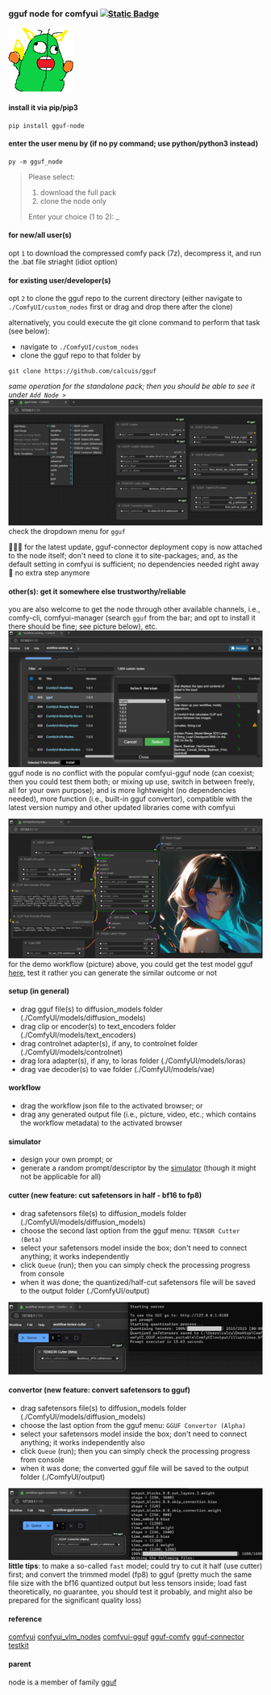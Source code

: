 ### gguf node for comfyui [![Static Badge](https://img.shields.io/badge/ver-0.1.2-black?logo=github)](https://github.com/calcuis/gguf/releases)

[<img src="https://raw.githubusercontent.com/calcuis/comfy/master/gguf.gif" width="128" height="128">](https://github.com/calcuis/gguf)

#### install it via pip/pip3
```
pip install gguf-node
```
#### enter the user menu by (if no py command; use python/python3 instead)
```
py -m gguf_node
```
>Please select:
>1. download the full pack
>2. clone the node only
>
>Enter your choice (1 to 2): _
#### for new/all user(s)
opt `1` to download the compressed comfy pack (7z), decompress it, and run the .bat file striaght (idiot option)

#### for existing user/developer(s)
opt `2` to clone the gguf repo to the current directory (either navigate to `./ComfyUI/custom_nodes` first or drag and drop there after the clone)

alternatively, you could execute the git clone command to perform that task (see below):
- navigate to `./ComfyUI/custom_nodes`
- clone the gguf repo to that folder by
```
git clone https://github.com/calcuis/gguf
```
*same operation for the standalone pack; then you should be able to see it under `Add Node >`*
![screenshot](https://raw.githubusercontent.com/calcuis/comfy/master/gguf-node.png)
check the dropdown menu for `gguf`

🐷🐷📄 for the latest update, gguf-connector deployment copy is now attached to the node itself; don't need to clone it to site-packages; and, as the default setting in comfyui is sufficient; no dependencies needed right away 🙌 no extra step anymore

#### other(s): get it somewhere else trustworthy/reliable
you are also welcome to get the node through other available channels, i.e., comfy-cli, comfyui-manager (search `gguf` from the bar; and opt to install it there should be fine; see picture below), etc.
![screenshot](https://raw.githubusercontent.com/calcuis/comfy/master/comfyui-manager.png)
gguf node is no conflict with the popular comfyui-gguf node (can coexist; then you could test them both; or mixing up use, switch in between freely, all for your own purpose); and is more lightweight (no dependencies needed), more function (i.e., built-in gguf convertor), compatible with the latest version numpy and other updated libraries come with comfyui

![screenshot](https://raw.githubusercontent.com/calcuis/comfy/master/demo1.png)
for the demo workflow (picture) above, you could get the test model gguf [here](https://huggingface.co/calcuis/vauxz3d), test it rather you can generate the similar outcome or not

#### setup (in general)
- drag gguf file(s) to diffusion_models folder (./ComfyUI/models/diffusion_models)
- drag clip or encoder(s) to text_encoders folder (./ComfyUI/models/text_encoders)
- drag controlnet adapter(s), if any, to controlnet folder (./ComfyUI/models/controlnet)
- drag lora adapter(s), if any, to loras folder (./ComfyUI/models/loras)
- drag vae decoder(s) to vae folder (./ComfyUI/models/vae)

#### workflow
- drag the workflow json file to the activated browser; or
- drag any generated output file (i.e., picture, video, etc.; which contains the workflow metadata) to the activated browser

#### simulator
- design your own prompt; or
- generate a random prompt/descriptor by the [simulator](https://prompt.calcuis.us) (though it might not be applicable for all)

#### cutter (new feature: cut safetensors in half - bf16 to fp8)
- drag safetensors file(s) to diffusion_models folder (./ComfyUI/models/diffusion_models)
- choose the second last option from the gguf menu: `TENSOR Cutter (Beta)`
- select your safetensors model inside the box; don't need to connect anything; it works independently
- click `Queue` (run); then you can simply check the processing progress from console
- when it was done; the quantized/half-cut safetensors file will be saved to the output folder (./ComfyUI/output)

![screenshot](https://raw.githubusercontent.com/calcuis/comfy/master/cutter.png)

#### convertor (new feature: convert safetensors to gguf)
- drag safetensors file(s) to diffusion_models folder (./ComfyUI/models/diffusion_models)
- choose the last option from the gguf menu: `GGUF Convertor (Alpha)`
- select your safetensors model inside the box; don't need to connect anything; it works independently also
- click `Queue` (run); then you can simply check the processing progress from console
- when it was done; the converted gguf file will be saved to the output folder (./ComfyUI/output)

![screenshot](https://raw.githubusercontent.com/calcuis/comfy/master/convertor.png)
**little tips**: to make a so-called `fast` model; could try to cut it half (use cutter) first; and convert the trimmed model (fp8) to gguf (pretty much the same file size with the bf16 quantized output but less tensors inside; load fast theoretically, no guarantee, you should test it probably, and might also be prepared for the significant quality loss)

#### reference
[comfyui](https://github.com/comfyanonymous/ComfyUI)
[confyui_vlm_nodes](https://github.com/gokayfem/ComfyUI_VLM_nodes)
[comfyui-gguf](https://github.com/city96/ComfyUI-GGUF)
[gguf-comfy](https://github.com/calcuis/gguf-comfy)
[gguf-connector](https://github.com/calcuis/gguf-connector)
[testkit](https://huggingface.co/calcuis/gguf-node)

#### parent
node is a member of family [gguf](https://gguf.org)
